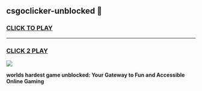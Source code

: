 
## csgoclicker-unblocked 👋
<h3>
<a href="https://premium.freeplayer.one?title=csgoclicker-unblocked&ref=14F">CLICK TO PLAY</a></h3>
<hr>

<h3>
<a href="https://premium.freeplayer.one?title=csgoclicker-unblocked&ref=14F">CLICK 2 PLAY</a>
  
</h3>

<a href="https://premium.freeplayer.one?title=csgoclicker-unblocked&ref=12F/"><img src="https://clearcache.store/games.png"></a>


**worlds hardest game unblocked: Your Gateway to Fun and Accessible Online Gaming**
